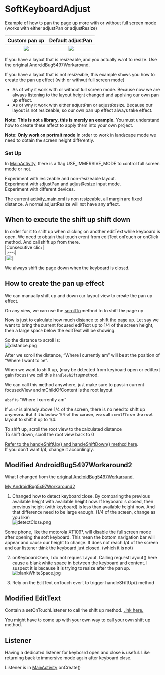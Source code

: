 
# SoftKeyboardAdjust    
Example of how to pan the page up more with or without full screen mode (works with either adjustPan or adjustResize)    
    
|Custom pan up|Default adjustPan|  
|:---:|:---:|   
|![](demo/customPan.gif)|![](demo/defaultPan.gif)|    

If you have a layout that is resizeable, and you actually want to resize. Use the original AndroidBug5497Workaround.   
    
If you have a layout that is not resizeable, this example shows you how to create the pan up effect (with or without full screen mode)    
* As of why it work with or without full screen mode. Because now we are always listening to the layout height changed and applying our own pan up effect.  
* As of why it work with either adjustPan or adjustResize. Because our layout is not resizeable, so our own pan up effect always take effect.  
        
**Note: This is not a library, this is merely an example.** You must understand how to create these affect to apply them into your own project.    
    
**Note: Only work on portrait mode** In order to work in landscape mode we need to obtain the screen height differently.  
    
### Set Up  

In [MainActivity](https://github.com/yatw/SoftKeyboardAdjust/blob/master/app/src/main/java/com/example/softkeyboardadjust/MainActivity.java), there is a flag USE_IMMERSIVE_MODE to control full screen mode or not.    
   
Experiment with resizeable and non-resizeable layout.  
Experiment with adjustPan and adjustResize input mode.  
Experiment with different devices.  
    
The current [activity_main.xml](https://github.com/yatw/SoftKeyboardAdjust/blob/master/app/src/main/res/layout/activity_main.xml) is non resizeable, all margin are fixed distance. A normal adjustResize will not have any affect.    
   
## When to execute the shift up shift down    

 In order for it to shift up when clicking on another editText while keyboard is open. We need to obtain that touch event from editText onTouch or onClick method. And call shift up from there.  
|Consecutive click|  
|:---:|  
|![](demo/consecutive.gif)|   
  
We always shift the page down when the keyboard is closed.  
  
## How to create the pan up effect     

We can manually shift up and down our layout view to create the pan up effect.  
  
On any view, we can use the [scrollTo](https://developer.android.com/reference/android/view/View#scrollTo(int,%20int)) method to to shift the page up.  
  
Now is just to calculate how much distance to shift the page up. Let say we want to bring the current focused editText up to 1/4 of the screen height, then a large space below the editText will be showing.  
  
So the distance to scroll is:  
![distance.png](demo/distance.png)  
  
After we scroll the distance, “Where I currently am” will be at the position of “Where I want to be”.  
  
When we want to shift up, (may be detected from keyboard open or edittext gain focus) we call this `handleShiftUp`method.  
  
We can call this method anywhere, just make sure to pass in current focusedView and mChildOfContent is the root layout  
  
`absY` is “Where I currently am”  
  
If `absY` is already above 1/4 of the screen, there is no need to shift up anymore. But if it is below 1/4 of the screen, we call `scrollTo` on the root layout to shift it up to 1/4.  
  
To shift up, scroll the root view to the calculated distance  
To shift down, scroll the root view back to 0  
  
[Refer to the handleShiftUp() and handleShiftDown() method here](https://github.com/yatw/SoftKeyboardAdjust/blob/master/app/src/main/java/com/example/softkeyboardadjust/AndroidBug5497Workaround2.java).   
If you don’t want 1/4, change it accordingly.  
    
    
## Modified AndroidBug5497Workaround2   
What I changed from the [original AndroidBug5497Workaround](https://stackoverflow.com/a/19494006/5777189).  

[My AndroidBug5497Workaround2](https://github.com/yatw/SoftKeyboardAdjust/blob/master/app/src/main/java/com/example/softkeyboardadjust/AndroidBug5497Workaround2.java)    
  
1. Changed how to detect keyboard close. By comparing the previous available height with available height now. If keyboard is closed, then previous height (with keyboard) is less than available height now. And that difference need to be large enough. (1/4 of the screen, change as you like)   
![detectClose.png](demo/detectClose.png)  

Some phone, like the motorola XT1097, will disable the full screen mode after opening the soft keyboard. This mean the bottom navigation bar will appear and cause our height to change. It does not reach 1/4 of the screen and our listener think the keyboard just closed. (which it is not)    



2. onKeyboardOpen, I do not requestLayout. Calling requestLayout() here cause a blank white space in between the keyboard and content. I suspect it is because it is trying to resize after the pan up.  
![blankWhiteSpace.jpg](demo/blankWhiteSpace.jpg)  
  
3. Rely on the EditText onTouch event to trigger handleShiftUp() method  
  
## Modified EditText   
Contain a setOnTouchListener to call the shift up method. [Link here.](https://github.com/yatw/SoftKeyboardAdjust/blob/master/app/src/main/java/com/example/softkeyboardadjust/MyEditText.java)  
  
You might have to come up with your own way to call your own shift up method.  
    
## Listener   
Having a dedicated listener for keyboard open and close is useful. Like returning back to immersive mode again after keyboard close.  
  
Listener is in [MainActivity](https://github.com/yatw/SoftKeyboardAdjust/blob/master/app/src/main/java/com/example/softkeyboardadjust/MainActivity.java) onCreate()    
